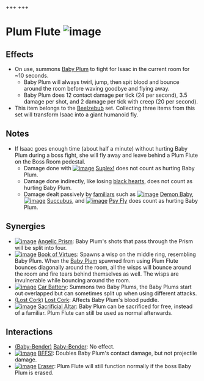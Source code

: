 +++
+++

 # Plum Flute ![image](/image/Plum_Flute.png) 

Effects
---------


* On use, summons [Baby Plum](/wiki/Baby_Plum "Baby Plum") to fight for Isaac in the current room for ~10 seconds.
	+ Baby Plum will always twirl, jump, then spit blood and bounce around the room before waving goodbye and flying away.
	+ Baby Plum does 12 contact damage per tick (24 per second), 3.5 damage per shot, and 2 damage per tick with creep (20 per second).
* This item belongs to the [Beelzebub](/wiki/Beelzebub "Beelzebub") set. Collecting three items from this set will transform Isaac into a giant humanoid fly.


Notes
-------


* If Isaac goes enough time (about half a minute) without hurting Baby Plum during a boss fight, she will fly away and leave behind a Plum Flute on the Boss Room pedestal.
	+ Damage done with [![image](/image/Suplex!.png)](/wiki/Suplex! "Suplex!") [Suplex!](/wiki/Suplex! "Suplex!") does not count as hurting Baby Plum.
	+ Damage done indirectly, like losing [black hearts](/wiki/Black_heart "Black heart"), does not count as hurting Baby Plum.
	+ Damage dealt passively by [familiars](/wiki/Familiar "Familiar") such as [![image](/image/Demon_Baby.png)](/wiki/Demon_Baby "Demon Baby") [Demon Baby](/wiki/Demon_Baby "Demon Baby"), [![image](/image/Succubus.png)](/wiki/Succubus "Succubus") [Succubus](/wiki/Succubus "Succubus"), and [![image](/image/Psy_Fly.png)](/wiki/Psy_Fly "Psy Fly") [Psy Fly](/wiki/Psy_Fly "Psy Fly") does count as hurting Baby Plum.


Synergies
-----------


* [![image](/image/Angelic_Prism.png)](/wiki/Angelic_Prism "Angelic Prism") [Angelic Prism](/wiki/Angelic_Prism "Angelic Prism"): Baby Plum's shots that pass through the Prism will be split into four.
* [![image](/image/Book_of_Virtues.png)](/wiki/Book_of_Virtues "Book of Virtues") [Book of Virtues](/wiki/Book_of_Virtues "Book of Virtues"): Spawns a wisp on the middle ring, resembling Baby Plum. When the [Baby Plum](/wiki/Baby_Plum "Baby Plum") spawned from using Plum Flute bounces diagonally around the room, all the wisps will bounce around the room and fire tears behind themselves as well. The wisps are invulnerable while bouncing around the room.
* [![image](/image/Car_Battery.png)](/wiki/Car_Battery "Car Battery") [Car Battery](/wiki/Car_Battery "Car Battery"): Summons two Baby Plums, the Baby Plums start out overlapped but can sometimes split up when using different attacks.
* [(Lost Cork)](/wiki/Lost_Cork "Lost Cork") [Lost Cork](/wiki/Lost_Cork "Lost Cork"): Affects Baby Plum's blood puddle.
* [![image](/image/Sacrificial_Altar.png)](/wiki/Sacrificial_Altar "Sacrificial Altar") [Sacrificial Altar](/wiki/Sacrificial_Altar "Sacrificial Altar"): Baby Plum can be sacrificed for free, instead of a familiar. Plum Flute can still be used as normal afterwards.


Interactions
--------------


* [(Baby-Bender)](/wiki/Baby-Bender "Baby-Bender") [Baby-Bender](/wiki/Baby-Bender "Baby-Bender"): No effect.
* [![image](/image/BFFS!.png)](/wiki/BFFS! "BFFS!") [BFFS!](/wiki/BFFS! "BFFS!"): Doubles Baby Plum's contact damage, but not projectile damage.
* [![image](/image/Eraser.png)](/wiki/Eraser "Eraser") [Eraser](/wiki/Eraser "Eraser"): Plum Flute will still function normally if the boss Baby Plum is erased.


